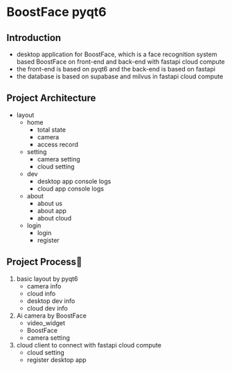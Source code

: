 # BoostFace pyqt6

## Introduction

- desktop application for BoostFace, which is a face recognition system based BoostFace on front-end and back-end with
  fastapi cloud compute
- the front-end is based on pyqt6 and the back-end is based on fastapi
- the database is based on supabase and milvus in fastapi cloud compute

## Project Architecture

- layout
    - home
        - total state
        - camera
        - access record
    - setting
        - camera setting
        - cloud setting
    - dev
        - desktop app console logs
        - cloud app console logs
    - about
        - about us
        - about app
        - about cloud
    - login
        - login
        - register

## Project Process🌈

1. basic layout by pyqt6
    - camera info
    - cloud info
    - desktop dev info
    - cloud dev info
2. Ai camera by BoostFace
    - video_widget
    - BoostFace
    - camera setting
3. cloud client to connect with fastapi cloud compute
    - cloud setting
    - register desktop app
